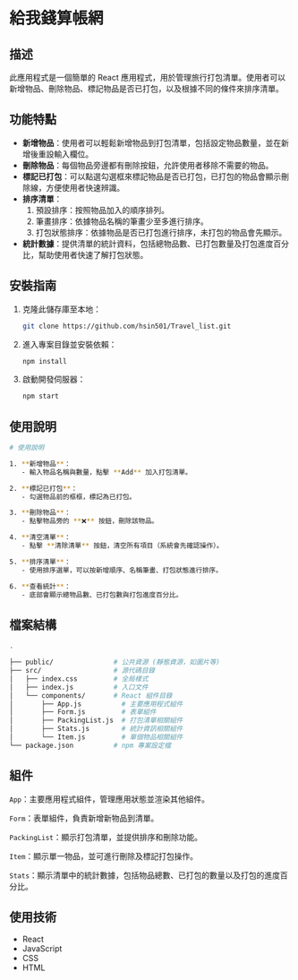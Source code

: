 # 給我錢算帳網

## 描述

此應用程式是一個簡單的 React 應用程式，用於管理旅行打包清單。使用者可以新增物品、刪除物品、標記物品是否已打包，以及根據不同的條件來排序清單。

## 功能特點

- **新增物品**：使用者可以輕鬆新增物品到打包清單，包括設定物品數量，並在新增後重設輸入欄位。
- **刪除物品**：每個物品旁邊都有刪除按鈕，允許使用者移除不需要的物品。
- **標記已打包**：可以點選勾選框來標記物品是否已打包，已打包的物品會顯示刪除線，方便使用者快速辨識。
- **排序清單**：
  1. 預設排序：按照物品加入的順序排列。
  2. 筆畫排序：依據物品名稱的筆畫少至多進行排序。
  3. 打包狀態排序：依據物品是否已打包進行排序，未打包的物品會先顯示。
- **統計數據**：提供清單的統計資料，包括總物品數、已打包數量及打包進度百分比，幫助使用者快速了解打包狀態。

## 安裝指南

1. 克隆此儲存庫至本地：
   ```bash
   git clone https://github.com/hsin501/Travel_list.git
   ```
2. 進入專案目錄並安裝依賴：
   ```bash
   npm install
   ```
3. 啟動開發伺服器：
   ```bash
   npm start
   ```

## 使用說明

```bash
# 使用說明

1. **新增物品**：
   - 輸入物品名稱與數量，點擊 **Add** 加入打包清單。

2. **標記已打包**：
   - 勾選物品前的框框，標記為已打包。

3. **刪除物品**：
   - 點擊物品旁的 **❌** 按鈕，刪除該物品。

4. **清空清單**：
   - 點擊 **清除清單** 按鈕，清空所有項目（系統會先確認操作）。

5. **排序清單**：
   - 使用排序選單，可以按新增順序、名稱筆畫、打包狀態進行排序。

6. **查看統計**：
   - 底部會顯示總物品數、已打包數與打包進度百分比。
```

## 檔案結構

```bash
.

├── public/               # 公共資源 (靜態資源，如圖片等)
├── src/                  # 源代碼目錄
│   ├── index.css         # 全局樣式
│   ├── index.js          # 入口文件
│   └── components/       # React 組件目錄
│       ├── App.js          # 主要應用程式組件
│       ├── Form.js         # 表單組件
│       ├── PackingList.js  # 打包清單相關組件
│       ├── Stats.js        # 統計資訊相關組件
│       └── Item.js         # 單個物品相關組件
└── package.json          # npm 專案設定檔

```

## 組件

`App`：主要應用程式組件，管理應用狀態並渲染其他組件。

`Form`：表單組件，負責新增新物品到清單。

`PackingList`：顯示打包清單，並提供排序和刪除功能。

`Item`：顯示單一物品，並可進行刪除及標記打包操作。

`Stats`：顯示清單中的統計數據，包括物品總數、已打包的數量以及打包的進度百分比。

## 使用技術

- React
- JavaScript
- CSS
- HTML
